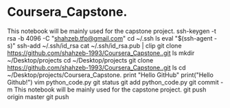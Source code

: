 # Coursera_Capstone.
This notebook will be mainly used for the capstone project.
ssh-keygen -t rsa -b 4096 -C "<shahzeb.tfp@gmail.com>"
cd ~/.ssh
ls
eval "$(ssh-agent -s)"
ssh-add ~/.ssh/id_rsa
cat ~/.ssh/id_rsa.pub | clip
git clone https://github.com/shahzeb-1993/Coursera_Capstone..git
ls
mkdir ~/Desktop/projects
cd ~/Desktop/projects
git clone <https://github.com/shahzeb-1993/Coursera_Capstone..git>
ls
cd ~/Desktop/projects/Coursera_Capstone.
print "Hello GitHub"
print("Hello Github!")
vim python_code.py
git status
git add python_code.py
git commit -m This notebook will be mainly used for the capstone project.
git push origin master
git push
